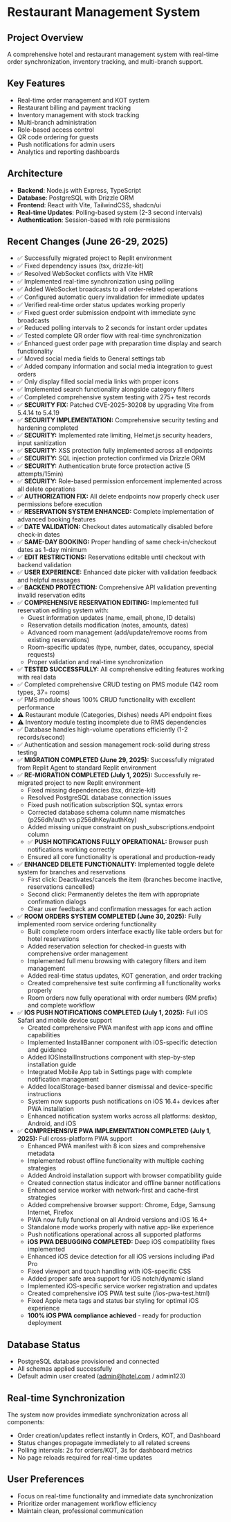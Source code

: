 # Restaurant Management System

## Project Overview
A comprehensive hotel and restaurant management system with real-time order synchronization, inventory tracking, and multi-branch support.

## Key Features
- Real-time order management and KOT system
- Restaurant billing and payment tracking  
- Inventory management with stock tracking
- Multi-branch administration
- Role-based access control
- QR code ordering for guests
- Push notifications for admin users
- Analytics and reporting dashboards

## Architecture
- **Backend**: Node.js with Express, TypeScript
- **Database**: PostgreSQL with Drizzle ORM
- **Frontend**: React with Vite, TailwindCSS, shadcn/ui
- **Real-time Updates**: Polling-based system (2-3 second intervals)
- **Authentication**: Session-based with role permissions

## Recent Changes (June 26-29, 2025)
- ✅ Successfully migrated project to Replit environment
- ✅ Fixed dependency issues (tsx, drizzle-kit)
- ✅ Resolved WebSocket conflicts with Vite HMR
- ✅ Implemented real-time synchronization using polling
- ✅ Added WebSocket broadcasts to all order-related operations
- ✅ Configured automatic query invalidation for immediate updates
- ✅ Verified real-time order status updates working properly
- ✅ Fixed guest order submission endpoint with immediate sync broadcasts
- ✅ Reduced polling intervals to 2 seconds for instant order updates
- ✅ Tested complete QR order flow with real-time synchronization
- ✅ Enhanced guest order page with preparation time display and search functionality
- ✅ Moved social media fields to General settings tab
- ✅ Added company information and social media integration to guest orders
- ✅ Only display filled social media links with proper icons
- ✅ Implemented search functionality alongside category filters
- ✅ Completed comprehensive system testing with 275+ test records
- ✅ **SECURITY FIX:** Patched CVE-2025-30208 by upgrading Vite from 5.4.14 to 5.4.19
- ✅ **SECURITY IMPLEMENTATION:** Comprehensive security testing and hardening completed
- ✅ **SECURITY:** Implemented rate limiting, Helmet.js security headers, input sanitization
- ✅ **SECURITY:** XSS protection fully implemented across all endpoints
- ✅ **SECURITY:** SQL injection protection confirmed via Drizzle ORM
- ✅ **SECURITY:** Authentication brute force protection active (5 attempts/15min)
- ✅ **SECURITY:** Role-based permission enforcement implemented across all delete operations
- ✅ **AUTHORIZATION FIX:** All delete endpoints now properly check user permissions before execution
- ✅ **RESERVATION SYSTEM ENHANCED:** Complete implementation of advanced booking features
- ✅ **DATE VALIDATION:** Checkout dates automatically disabled before check-in dates
- ✅ **SAME-DAY BOOKING:** Proper handling of same check-in/checkout dates as 1-day minimum
- ✅ **EDIT RESTRICTIONS:** Reservations editable until checkout with backend validation
- ✅ **USER EXPERIENCE:** Enhanced date picker with validation feedback and helpful messages
- ✅ **BACKEND PROTECTION:** Comprehensive API validation preventing invalid reservation edits
- ✅ **COMPREHENSIVE RESERVATION EDITING:** Implemented full reservation editing system with:
  - Guest information updates (name, email, phone, ID details)
  - Reservation details modification (notes, amounts, dates)
  - Advanced room management (add/update/remove rooms from existing reservations)
  - Room-specific updates (type, number, dates, occupancy, special requests)
  - Proper validation and real-time synchronization
- ✅ **TESTED SUCCESSFULLY:** All comprehensive editing features working with real data
- ✅ Completed comprehensive CRUD testing on PMS module (142 room types, 37+ rooms)
- ✅ PMS module shows 100% CRUD functionality with excellent performance
- ⚠️ Restaurant module (Categories, Dishes) needs API endpoint fixes
- ⚠️ Inventory module testing incomplete due to RMS dependencies
- ✅ Database handles high-volume operations efficiently (1-2 records/second)
- ✅ Authentication and session management rock-solid during stress testing
- ✅ **MIGRATION COMPLETED (June 29, 2025):** Successfully migrated from Replit Agent to standard Replit environment
- ✅ **RE-MIGRATION COMPLETED (July 1, 2025):** Successfully re-migrated project to new Replit environment
  - Fixed missing dependencies (tsx, drizzle-kit)
  - Resolved PostgreSQL database connection issues
  - Fixed push notification subscription SQL syntax errors
  - Corrected database schema column name mismatches (p256dh/auth vs p256dhKey/authKey)
  - Added missing unique constraint on push_subscriptions.endpoint column
  - ✅ **PUSH NOTIFICATIONS FULLY OPERATIONAL:** Browser push notifications working correctly
  - Ensured all core functionality is operational and production-ready
- ✅ **ENHANCED DELETE FUNCTIONALITY:** Implemented toggle delete system for branches and reservations
  - First click: Deactivates/cancels the item (branches become inactive, reservations cancelled)
  - Second click: Permanently deletes the item with appropriate confirmation dialogs
  - Clear user feedback and confirmation messages for each action
- ✅ **ROOM ORDERS SYSTEM COMPLETED (June 30, 2025):** Fully implemented room service ordering functionality
  - Built complete room orders interface exactly like table orders but for hotel reservations
  - Added reservation selection for checked-in guests with comprehensive order management
  - Implemented full menu browsing with category filters and item management
  - Added real-time status updates, KOT generation, and order tracking
  - Created comprehensive test suite confirming all functionality works properly
  - Room orders now fully operational with order numbers (RM prefix) and complete workflow
- ✅ **IOS PUSH NOTIFICATIONS COMPLETED (July 1, 2025):** Full iOS Safari and mobile device support
  - Created comprehensive PWA manifest with app icons and offline capabilities
  - Implemented InstallBanner component with iOS-specific detection and guidance
  - Added IOSInstallInstructions component with step-by-step installation guide
  - Integrated Mobile App tab in Settings page with complete notification management
  - Added localStorage-based banner dismissal and device-specific instructions
  - System now supports push notifications on iOS 16.4+ devices after PWA installation
  - Enhanced notification system works across all platforms: desktop, Android, and iOS
- ✅ **COMPREHENSIVE PWA IMPLEMENTATION COMPLETED (July 1, 2025):** Full cross-platform PWA support
  - Enhanced PWA manifest with 8 icon sizes and comprehensive metadata
  - Implemented robust offline functionality with multiple caching strategies
  - Added Android installation support with browser compatibility guide
  - Created connection status indicator and offline banner notifications
  - Enhanced service worker with network-first and cache-first strategies
  - Added comprehensive browser support: Chrome, Edge, Samsung Internet, Firefox
  - PWA now fully functional on all Android versions and iOS 16.4+
  - Standalone mode works properly with native app-like experience
  - Push notifications operational across all supported platforms
  - **iOS PWA DEBUGGING COMPLETED:** Deep iOS compatibility fixes implemented
  - Enhanced iOS device detection for all iOS versions including iPad Pro
  - Fixed viewport and touch handling with iOS-specific CSS
  - Added proper safe area support for iOS notch/dynamic island
  - Implemented iOS-specific service worker registration and updates
  - Created comprehensive iOS PWA test suite (/ios-pwa-test.html)
  - Fixed Apple meta tags and status bar styling for optimal iOS experience
  - **100% iOS PWA compliance achieved** - ready for production deployment

## Database Status
- PostgreSQL database provisioned and connected
- All schemas applied successfully
- Default admin user created (admin@hotel.com / admin123)

## Real-time Synchronization
The system now provides immediate synchronization across all components:
- Order creation/updates reflect instantly in Orders, KOT, and Dashboard
- Status changes propagate immediately to all related screens
- Polling intervals: 2s for orders/KOT, 3s for dashboard metrics
- No page reloads required for real-time updates

## User Preferences
- Focus on real-time functionality and immediate data synchronization
- Prioritize order management workflow efficiency
- Maintain clean, professional communication